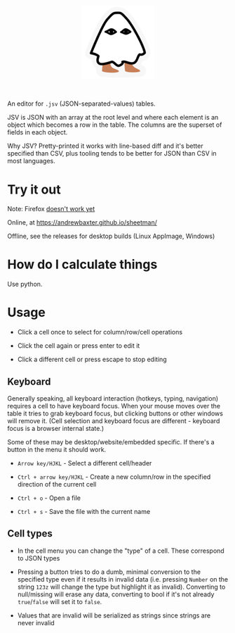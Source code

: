 <p align="center" width="100%">
  <img width="33%" src="source/wasm/prestatic/logo.svg" />
</p>

<br/>

An editor for `.jsv` (JSON-separated-values) tables.

JSV is JSON with an array at the root level and where each element is an object which becomes a row in the table. The columns are the superset of fields in each object.

Why JSV? Pretty-printed it works with line-based diff and it's better specified than CSV, plus tooling tends to be better for JSON than CSV in most languages.

# Try it out

Note: Firefox [doesn't work yet](https://caniuse.com/mdn-html_global_attributes_contenteditable_plaintext-only)

Online, at <https://andrewbaxter.github.io/sheetman/>

Offline, see the releases for desktop builds (Linux AppImage, Windows)

# How do I calculate things

Use python.

# Usage

- Click a cell once to select for column/row/cell operations

- Click the cell again or press enter to edit it

- Click a different cell or press escape to stop editing

## Keyboard

Generally speaking, all keyboard interaction (hotkeys, typing, navigation) requires a cell to have keyboard focus. When your mouse moves over the table it tries to grab keyboard focus, but clicking buttons or other windows will remove it. (Cell selection and keyboard focus are different - keyboard focus is a browser internal state.)

Some of these may be desktop/website/embedded specific. If there's a button in the menu it should work.

- `Arrow key/HJKL` - Select a different cell/header

- `Ctrl + arrow key/HJKL` - Create a new column/row in the specified direction of the current cell

- `Ctrl + o` - Open a file

- `Ctrl + s` - Save the file with the current name

## Cell types

- In the cell menu you can change the "type" of a cell. These correspond to JSON types

- Pressing a button tries to do a dumb, minimal conversion to the specified type even if it results in invalid data (i.e. pressing `Number` on the string `123z` will change the type but highlight it as invalid). Converting to null/missing will erase any data, converting to bool if it's not already `true`/`false` will set it to `false`.

- Values that are invalid will be serialized as strings since strings are never invalid
